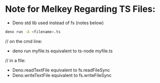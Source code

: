 # Note for Melkey Regarding TS Files:

- Deno std lib used instead of fs (notes below)

```bash
deno run -A <filename>.ts
```

// on the cmd line:

- deno run myfile.ts equivalent to ts-node myfile.ts

// in a file:

- Deno.readTextFile equivalent to fs.readFileSync
- Deno.writeTextFile equivalent to fs.writeFileSync
